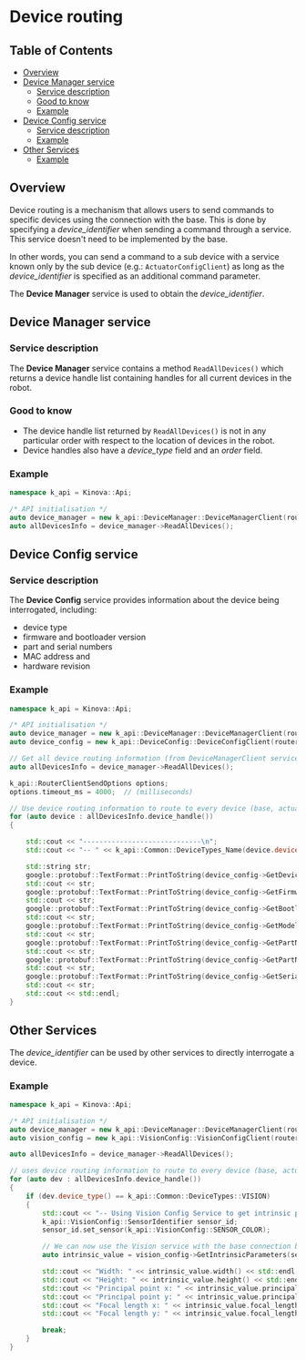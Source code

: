 <!--
* KINOVA (R) KORTEX (TM)
*
* Copyright (c) 2019 Kinova inc. All rights reserved.
*
* This software may be modified and distributed
* under the terms of the BSD 3-Clause license.
*
* Refer to the LICENSE file for details.
*
-->

<h1>Device routing</h1>

<h2>Table of Contents</h2>

<!-- TOC -->

- [Overview](#overview)
- [Device Manager service](#device-manager-service)
	- [Service description](#service-description)
	- [Good to know](#good-to-know)
	- [Example](#example)
- [Device Config service](#device-config-service)
	- [Service description](#service-description-1)
	- [Example](#example-1)
- [Other Services](#other-services)
	- [Example](#example-2)

<!-- TOC -->

<a id="markdown-overview" name="overview"></a>
## Overview
Device routing is a mechanism that allows users to send commands to specific devices using the connection with the base.  This is done by specifying a *device_identifier* when sending a command through a service. This service doesn't need to be implemented by the base.

In other words, you can send a command to a sub device with a service known only by the sub device (e.g.: ``ActuatorConfigClient``) as long as the *device_identifier* is specified as an additional command parameter.

The **Device Manager** service is used to obtain the *device_identifier*.

<a id="markdown-srv-devMgn" name="device-manager-service"></a>
## Device Manager service

<a id="markdown-devMng-description" name="service-description"></a>
### Service description
The **Device Manager** service contains a method `ReadAllDevices()` which returns a device handle list containing handles for all current devices in the robot.

<a id="markdown-devMng-gtk" name="good-to-know"></a>
### Good to know
- The device handle list returned by `ReadAllDevices()` is not in any particular order with respect to the location of devices in the robot.
- Device handles also have a *device_type* field and an *order* field.

<a id="markdown-devMng-example" name="example"></a>
### Example
```cpp
namespace k_api = Kinova::Api;

/* API initialisation */
auto device_manager = new k_api::DeviceManager::DeviceManagerClient(router);
auto allDevicesInfo = device_manager->ReadAllDevices();
```

<a id="markdown-srv-devConfig" name="device-config-service"></a>
## Device Config service

<a id="markdown-devConfig-description" name="service-description-1"></a>
### Service description
The **Device Config** service provides information about the device being interrogated, including:
- device type
- firmware and bootloader version
- part and serial numbers
- MAC address and 
- hardware revision


<a id="markdown-devConfig-example" name="example-1"></a>
### Example
```cpp
namespace k_api = Kinova::Api;

/* API initialisation */
auto device_manager = new k_api::DeviceManager::DeviceManagerClient(router);
auto device_config = new k_api::DeviceConfig::DeviceConfigClient(router);

// Get all device routing information (from DeviceManagerClient service)
auto allDevicesInfo = device_manager->ReadAllDevices();

k_api::RouterClientSendOptions options;
options.timeout_ms = 4000;  // (milliseconds)

// Use device routing information to route to every device (base, actuator, interconnect, etc.) in the arm base system and request general device information
for (auto device : allDevicesInfo.device_handle())
{

	std::cout << "-----------------------------\n";
	std::cout << "-- " << k_api::Common::DeviceTypes_Name(device.device_type()) << ": id = " << device.device_identifier() << " --\n";

	std::string str;
	google::protobuf::TextFormat::PrintToString(device_config->GetDeviceType(device.device_identifier(), options), &str);
	std::cout << str;
	google::protobuf::TextFormat::PrintToString(device_config->GetFirmwareVersion(device.device_identifier(), options), &str);
	std::cout << str; 
	google::protobuf::TextFormat::PrintToString(device_config->GetBootloaderVersion(device.device_identifier(), options), &str); 
	std::cout << str;
	google::protobuf::TextFormat::PrintToString(device_config->GetModelNumber(device.device_identifier(), options), &str);
	std::cout << str;
	google::protobuf::TextFormat::PrintToString(device_config->GetPartNumber(device.device_identifier(), options), &str);     
	std::cout << str;
	google::protobuf::TextFormat::PrintToString(device_config->GetPartNumberRevision(device.device_identifier(), options), &str);
	std::cout << str;
	google::protobuf::TextFormat::PrintToString(device_config->GetSerialNumber(device.device_identifier(), options), &str);   
	std::cout << str;
	std::cout << std::endl;
}
```

<a id="markdown-other" name="other-services"></a>
## Other Services

The *device_identifier* can be used by other services to directly interrogate a device.

<a id="markdown-example" name="example-2"></a>
### Example

```cpp
namespace k_api = Kinova::Api;

/* API initialisation */
auto device_manager = new k_api::DeviceManager::DeviceManagerClient(router);
auto vision_config = new k_api::VisionConfig::VisionConfigClient(router);

auto allDevicesInfo = device_manager->ReadAllDevices();

// uses device routing information to route to every device (base, actuator, interconnect, etc.)
for (auto dev : allDevicesInfo.device_handle())
{	
    if (dev.device_type() == k_api::Common::DeviceTypes::VISION)
	{
	    std::cout << "-- Using Vision Config Service to get intrinsic parameters --" << std::endl;
	    k_api::VisionConfig::SensorIdentifier sensor_id;
		sensor_id.set_sensor(k_api::VisionConfig::SENSOR_COLOR);

		// We can now use the Vision service with the base connection by specifing the device_identifier
	    auto intrinsic_value = vision_config->GetIntrinsicParameters(sensor_id, dev.device_identifier());

	    std::cout << "Width: " << intrinsic_value.width() << std::endl;
	    std::cout << "Height: " << intrinsic_value.height() << std::endl;
	    std::cout << "Principal point x: " << intrinsic_value.principal_point_x() << std::endl;
	    std::cout << "Principal point y: " << intrinsic_value.principal_point_y() << std::endl;
	    std::cout << "Focal length x: " << intrinsic_value.focal_length_x() << std::endl;
	    std::cout << "Focal length y: " << intrinsic_value.focal_length_y() << std::endl;

	    break;
	}
}
```
